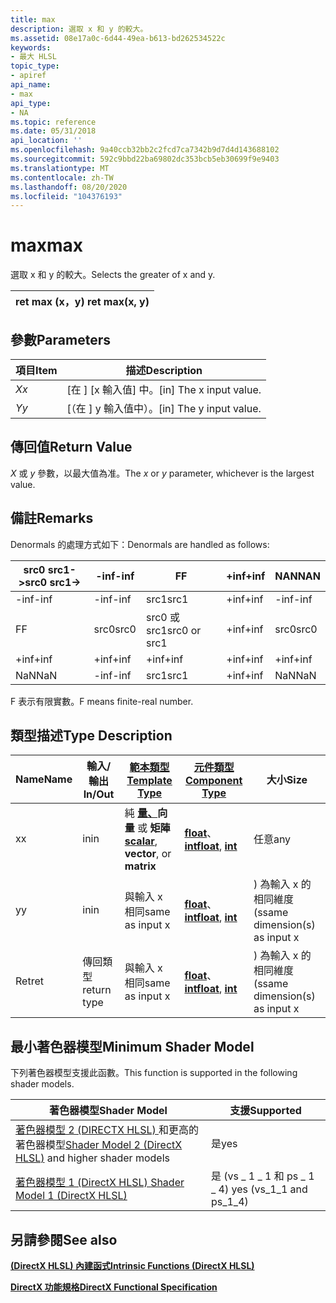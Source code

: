 ```yaml
---
title: max
description: 選取 x 和 y 的較大。
ms.assetid: 08e17a0c-6d44-49ea-b613-bd262534522c
keywords:
- 最大 HLSL
topic_type:
- apiref
api_name:
- max
api_type:
- NA
ms.topic: reference
ms.date: 05/31/2018
api_location: ''
ms.openlocfilehash: 9a40ccb32bb2c2fcd7ca7342b9d7d4d143688102
ms.sourcegitcommit: 592c9bbd22ba69802dc353bcb5eb30699f9e9403
ms.translationtype: MT
ms.contentlocale: zh-TW
ms.lasthandoff: 08/20/2020
ms.locfileid: "104376193"
---
```

# <a name="max"></a><span data-ttu-id="ca97b-104">max</span><span class="sxs-lookup"><span data-stu-id="ca97b-104">max</span></span>

<span data-ttu-id="ca97b-105">選取 x 和 y 的較大。</span><span class="sxs-lookup"><span data-stu-id="ca97b-105">Selects the greater of x and y.</span></span>



| <span data-ttu-id="ca97b-106">ret max (x，y) </span><span class="sxs-lookup"><span data-stu-id="ca97b-106">ret max(x, y)</span></span> |
|---------------|



 

## <a name="parameters"></a><span data-ttu-id="ca97b-107">參數</span><span class="sxs-lookup"><span data-stu-id="ca97b-107">Parameters</span></span>



| <span data-ttu-id="ca97b-108">項目</span><span class="sxs-lookup"><span data-stu-id="ca97b-108">Item</span></span>                                                   | <span data-ttu-id="ca97b-109">描述</span><span class="sxs-lookup"><span data-stu-id="ca97b-109">Description</span></span>                          |
|--------------------------------------------------------|--------------------------------------|
| <span data-ttu-id="ca97b-110"><span id="x"></span><span id="X"></span>*X*</span><span class="sxs-lookup"><span data-stu-id="ca97b-110"><span id="x"></span><span id="X"></span>*x*</span></span><br/> | <span data-ttu-id="ca97b-111">\[在 \] [x 輸入值] 中。</span><span class="sxs-lookup"><span data-stu-id="ca97b-111">\[in\] The x input value.</span></span><br/> |
| <span data-ttu-id="ca97b-112"><span id="y"></span><span id="Y"></span>*Y*</span><span class="sxs-lookup"><span data-stu-id="ca97b-112"><span id="y"></span><span id="Y"></span>*y*</span></span><br/> | <span data-ttu-id="ca97b-113">\[（在 \] y 輸入值中）。</span><span class="sxs-lookup"><span data-stu-id="ca97b-113">\[in\] The y input value.</span></span><br/> |



 

## <a name="return-value"></a><span data-ttu-id="ca97b-114">傳回值</span><span class="sxs-lookup"><span data-stu-id="ca97b-114">Return Value</span></span>

<span data-ttu-id="ca97b-115">*X* 或 *y* 參數，以最大值為准。</span><span class="sxs-lookup"><span data-stu-id="ca97b-115">The *x* or *y* parameter, whichever is the largest value.</span></span>


## <a name="remarks"></a><span data-ttu-id="ca97b-116">備註</span><span class="sxs-lookup"><span data-stu-id="ca97b-116">Remarks</span></span>

<span data-ttu-id="ca97b-117">Denormals 的處理方式如下：</span><span class="sxs-lookup"><span data-stu-id="ca97b-117">Denormals are handled as follows:</span></span>

| <span data-ttu-id="ca97b-118">src0 src1-></span><span class="sxs-lookup"><span data-stu-id="ca97b-118">src0 src1-></span></span> | <span data-ttu-id="ca97b-119">-inf</span><span class="sxs-lookup"><span data-stu-id="ca97b-119">-inf</span></span> | <span data-ttu-id="ca97b-120">F</span><span class="sxs-lookup"><span data-stu-id="ca97b-120">F</span></span>             | <span data-ttu-id="ca97b-121">+inf</span><span class="sxs-lookup"><span data-stu-id="ca97b-121">+inf</span></span> | <span data-ttu-id="ca97b-122">NAN</span><span class="sxs-lookup"><span data-stu-id="ca97b-122">NAN</span></span>  |
|-------------|------|---------------|------|------|
| <span data-ttu-id="ca97b-123">-inf</span><span class="sxs-lookup"><span data-stu-id="ca97b-123">-inf</span></span>        | <span data-ttu-id="ca97b-124">-inf</span><span class="sxs-lookup"><span data-stu-id="ca97b-124">-inf</span></span> | <span data-ttu-id="ca97b-125">src1</span><span class="sxs-lookup"><span data-stu-id="ca97b-125">src1</span></span>          | <span data-ttu-id="ca97b-126">+inf</span><span class="sxs-lookup"><span data-stu-id="ca97b-126">+inf</span></span> | <span data-ttu-id="ca97b-127">-inf</span><span class="sxs-lookup"><span data-stu-id="ca97b-127">-inf</span></span> |
| <span data-ttu-id="ca97b-128">F</span><span class="sxs-lookup"><span data-stu-id="ca97b-128">F</span></span>           | <span data-ttu-id="ca97b-129">src0</span><span class="sxs-lookup"><span data-stu-id="ca97b-129">src0</span></span> | <span data-ttu-id="ca97b-130">src0 或 src1</span><span class="sxs-lookup"><span data-stu-id="ca97b-130">src0 or src1</span></span>  | <span data-ttu-id="ca97b-131">+inf</span><span class="sxs-lookup"><span data-stu-id="ca97b-131">+inf</span></span> | <span data-ttu-id="ca97b-132">src0</span><span class="sxs-lookup"><span data-stu-id="ca97b-132">src0</span></span> |
| <span data-ttu-id="ca97b-133">+inf</span><span class="sxs-lookup"><span data-stu-id="ca97b-133">+inf</span></span>        | <span data-ttu-id="ca97b-134">+inf</span><span class="sxs-lookup"><span data-stu-id="ca97b-134">+inf</span></span> | <span data-ttu-id="ca97b-135">+inf</span><span class="sxs-lookup"><span data-stu-id="ca97b-135">+inf</span></span>          | <span data-ttu-id="ca97b-136">+inf</span><span class="sxs-lookup"><span data-stu-id="ca97b-136">+inf</span></span> | <span data-ttu-id="ca97b-137">+inf</span><span class="sxs-lookup"><span data-stu-id="ca97b-137">+inf</span></span> |
| <span data-ttu-id="ca97b-138">NaN</span><span class="sxs-lookup"><span data-stu-id="ca97b-138">NaN</span></span>         | <span data-ttu-id="ca97b-139">-inf</span><span class="sxs-lookup"><span data-stu-id="ca97b-139">-inf</span></span> | <span data-ttu-id="ca97b-140">src1</span><span class="sxs-lookup"><span data-stu-id="ca97b-140">src1</span></span>          | <span data-ttu-id="ca97b-141">+inf</span><span class="sxs-lookup"><span data-stu-id="ca97b-141">+inf</span></span> | <span data-ttu-id="ca97b-142">NaN</span><span class="sxs-lookup"><span data-stu-id="ca97b-142">NaN</span></span>  |

<span data-ttu-id="ca97b-143">F 表示有限實數。</span><span class="sxs-lookup"><span data-stu-id="ca97b-143">F means finite-real number.</span></span>


## <a name="type-description"></a><span data-ttu-id="ca97b-144">類型描述</span><span class="sxs-lookup"><span data-stu-id="ca97b-144">Type Description</span></span>

| <span data-ttu-id="ca97b-145">Name</span><span class="sxs-lookup"><span data-stu-id="ca97b-145">Name</span></span> | <span data-ttu-id="ca97b-146">輸入/輸出</span><span class="sxs-lookup"><span data-stu-id="ca97b-146">In/Out</span></span>      | [<span data-ttu-id="ca97b-147">**範本類型**</span><span class="sxs-lookup"><span data-stu-id="ca97b-147">**Template Type**</span></span>](dx-graphics-hlsl-intrinsic-functions.md)                                                  | [<span data-ttu-id="ca97b-148">**元件類型**</span><span class="sxs-lookup"><span data-stu-id="ca97b-148">**Component Type**</span></span>](dx-graphics-hlsl-intrinsic-functions.md)                 | <span data-ttu-id="ca97b-149">大小</span><span class="sxs-lookup"><span data-stu-id="ca97b-149">Size</span></span>                         |
|------|-------------|----------------------------------------------------------------------------------------------------------------|--------------------------------------------------------------------------------|------------------------------|
| <span data-ttu-id="ca97b-150">x</span><span class="sxs-lookup"><span data-stu-id="ca97b-150">x</span></span>    | <span data-ttu-id="ca97b-151">in</span><span class="sxs-lookup"><span data-stu-id="ca97b-151">in</span></span>          | <span data-ttu-id="ca97b-152">純 [**量、**](dx-graphics-hlsl-intrinsic-functions.md)**向量** 或 **矩陣**</span><span class="sxs-lookup"><span data-stu-id="ca97b-152">[**scalar**](dx-graphics-hlsl-intrinsic-functions.md), **vector**, or **matrix**</span></span> | <span data-ttu-id="ca97b-153">[**float**](/windows/desktop/WinProg/windows-data-types)、 [ **int**](/windows/desktop/WinProg/windows-data-types)</span><span class="sxs-lookup"><span data-stu-id="ca97b-153">[**float**](/windows/desktop/WinProg/windows-data-types), [**int**](/windows/desktop/WinProg/windows-data-types)</span></span> | <span data-ttu-id="ca97b-154">任意</span><span class="sxs-lookup"><span data-stu-id="ca97b-154">any</span></span>                          |
| <span data-ttu-id="ca97b-155">y</span><span class="sxs-lookup"><span data-stu-id="ca97b-155">y</span></span>    | <span data-ttu-id="ca97b-156">in</span><span class="sxs-lookup"><span data-stu-id="ca97b-156">in</span></span>          | <span data-ttu-id="ca97b-157">與輸入 x 相同</span><span class="sxs-lookup"><span data-stu-id="ca97b-157">same as input x</span></span>                                                                                                | <span data-ttu-id="ca97b-158">[**float**](/windows/desktop/WinProg/windows-data-types)、 [ **int**](/windows/desktop/WinProg/windows-data-types)</span><span class="sxs-lookup"><span data-stu-id="ca97b-158">[**float**](/windows/desktop/WinProg/windows-data-types), [**int**](/windows/desktop/WinProg/windows-data-types)</span></span> | <span data-ttu-id="ca97b-159">) 為輸入 x 的相同維度 (s</span><span class="sxs-lookup"><span data-stu-id="ca97b-159">same dimension(s) as input x</span></span> |
| <span data-ttu-id="ca97b-160">Ret</span><span class="sxs-lookup"><span data-stu-id="ca97b-160">ret</span></span>  | <span data-ttu-id="ca97b-161">傳回類型</span><span class="sxs-lookup"><span data-stu-id="ca97b-161">return type</span></span> | <span data-ttu-id="ca97b-162">與輸入 x 相同</span><span class="sxs-lookup"><span data-stu-id="ca97b-162">same as input x</span></span>                                                                                                | <span data-ttu-id="ca97b-163">[**float**](/windows/desktop/WinProg/windows-data-types)、 [ **int**](/windows/desktop/WinProg/windows-data-types)</span><span class="sxs-lookup"><span data-stu-id="ca97b-163">[**float**](/windows/desktop/WinProg/windows-data-types), [**int**](/windows/desktop/WinProg/windows-data-types)</span></span> | <span data-ttu-id="ca97b-164">) 為輸入 x 的相同維度 (s</span><span class="sxs-lookup"><span data-stu-id="ca97b-164">same dimension(s) as input x</span></span> |



 

## <a name="minimum-shader-model"></a><span data-ttu-id="ca97b-165">最小著色器模型</span><span class="sxs-lookup"><span data-stu-id="ca97b-165">Minimum Shader Model</span></span>

<span data-ttu-id="ca97b-166">下列著色器模型支援此函數。</span><span class="sxs-lookup"><span data-stu-id="ca97b-166">This function is supported in the following shader models.</span></span>



| <span data-ttu-id="ca97b-167">著色器模型</span><span class="sxs-lookup"><span data-stu-id="ca97b-167">Shader Model</span></span>                                                                       | <span data-ttu-id="ca97b-168">支援</span><span class="sxs-lookup"><span data-stu-id="ca97b-168">Supported</span></span>                   |
|------------------------------------------------------------------------------------|-----------------------------|
| <span data-ttu-id="ca97b-169">[著色器模型 2 (DIRECTX HLSL) ](dx-graphics-hlsl-sm2.md) 和更高的著色器模型</span><span class="sxs-lookup"><span data-stu-id="ca97b-169">[Shader Model 2 (DirectX HLSL)](dx-graphics-hlsl-sm2.md) and higher shader models</span></span> | <span data-ttu-id="ca97b-170">是</span><span class="sxs-lookup"><span data-stu-id="ca97b-170">yes</span></span>                         |
| [<span data-ttu-id="ca97b-171">著色器模型 1 (DirectX HLSL) </span><span class="sxs-lookup"><span data-stu-id="ca97b-171">Shader Model 1 (DirectX HLSL)</span></span>](dx-graphics-hlsl-sm1.md)                          | <span data-ttu-id="ca97b-172">是 (vs \_ 1 \_ 1 和 ps \_ 1 \_ 4) </span><span class="sxs-lookup"><span data-stu-id="ca97b-172">yes (vs\_1\_1 and ps\_1\_4)</span></span> |



 

## <a name="see-also"></a><span data-ttu-id="ca97b-173">另請參閱</span><span class="sxs-lookup"><span data-stu-id="ca97b-173">See also</span></span>

<dl> <dt>

[<span data-ttu-id="ca97b-174">**(DirectX HLSL) 內建函式**</span><span class="sxs-lookup"><span data-stu-id="ca97b-174">**Intrinsic Functions (DirectX HLSL)**</span></span>](dx-graphics-hlsl-intrinsic-functions.md)
</dt> </dl>

[<span data-ttu-id="ca97b-175">**DirectX 功能規格**</span><span class="sxs-lookup"><span data-stu-id="ca97b-175">**DirectX Functional Specification**</span></span>](https://microsoft.github.io/DirectX-Specs/d3d/archive/D3D11_3_FunctionalSpec.htm#inst_MAX) 
</dt> </dl>
 
